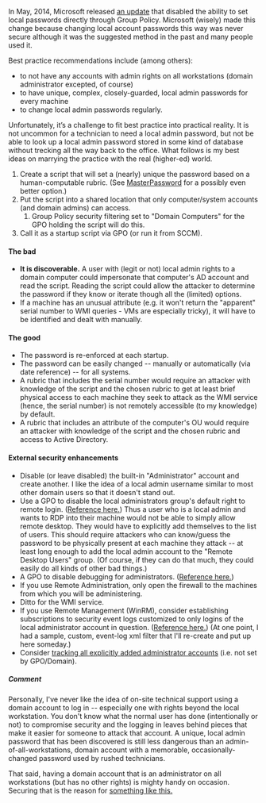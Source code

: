 In May, 2014, Microsoft released [an update](https://technet.microsoft.com/library/security/ms14-025) that disabled the ability to set local passwords directly through Group Policy.  Microsoft (wisely) made this change because changing local account passwords this way was never secure although it was the suggested method in the past and many people used it.  

Best practice recommendations include (among others): 
- to not have any accounts with admin rights on all workstations (domain administrator excepted, of course)
- to have unique, complex, closely-guarded, local admin passwords for every machine
- to change local admin passwords regularly.  

Unfortunately, it’s a challenge to fit best practice into practical reality.  It is not uncommon for a technician to need a local admin password, but not be able to look up a local admin password stored in some kind of database without trecking all the way back to the office.  What follows is my best ideas on marrying the practice with the real (higher-ed) world.

1. Create a script that will set a (nearly) unique the password based on a human-computable rubric.  (See [MasterPassword](https://ssl.masterpasswordapp.com/) for a possibly even better option.)
2. Put the script into a shared location that only computer/system accounts (and domain admins) can access.
    1. Group Policy security filtering set to "Domain Computers" for the GPO holding the script will do this.
4. Call it as a startup script via GPO (or run it from SCCM).

#### The bad
- **It is discoverable.**  A user with (legit or not) local admin rights to a domain computer could impersonate that computer's AD account and read the script.  Reading the script could allow the attacker to determine the password if they know or iterate though all the (limited) options.
- If a machine has an unusual attribute (e.g. it won't return the "apparent" serial number to WMI queries - VMs are especially tricky), it will have to be identified and dealt with manually.

#### The good
- The password is re-enforced at each startup.
- The password can be easily changed -- manually or automatically (via date reference) -- for all systems.
- A rubric that includes the serial number would require an attacker with knowledge of the script and the chosen rubric to get at least brief physical access to each machine they seek to attack as the WMI service (hence, the serial number) is not remotely accessible (to my knowledge) by default.
- A rubric that includes an attribute of the computer's OU would require an attacker with knowledge of the script and the chosen rubric and access to Active Directory.

#### External security enhancements
- Disable (or leave disabled) the built-in "Administrator" account and create another.  I like the idea of a local admin username similar to most other domain users so that it doesn't stand out.
- Use a GPO to disable the local administrators group's default right to remote login.  ([Reference here.](https://security.berkeley.edu/node/94?destination=node/94)) Thus a user who is a local admin and wants to RDP into their machine would not be able to simply allow remote desktop.  They would have to explicitly add themselves to the list of users.  This should require attackers who can know/guess the password to be physically present at each machine they attack -- at least long enough to add the local admin account to the "Remote Desktop Users" group.  (Of course, if they can do that much, they could easily do all kinds of other bad things.)
- A GPO to disable debugging for administrators.  ([Reference here.](https://www.sans.org/reading-room/whitepapers/testing/passthehash-attacks-tools-and-mitigation-33283))
- If you use Remote Administration, only open the firewall to the machines from which you will be administering.
- Ditto for the WMI service.
- If you use Remote Management (WinRM), consider establishing subscriptions to security event logs customized to only logins of the local administrator account in question.  ([Reference here.](http://technet.microsoft.com/en-us/library/cc748890.aspx))  (At one point, I had a sample, custom, event-log xml filter that I'll re-create and put up here someday.)
- Consider [tracking all explicitly added administrator accounts](https://github.com/teknowledgist/TeknowTools/tree/master/TrackLocalAdmins) (i.e. not set by GPO/Domain).  

##### Comment
Personally, I've never like the idea of on-site technical support using a domain account to log in -- especially one with rights beyond the local workstation.  You don't know what the normal user has done (intentionally or not) to compromise security and the logging in leaves behind pieces that make it easier for someone to attack that account.  A unique, local admin password that has been discovered is still less dangerous than an admin-of-all-workstations, domain account with a memorable, occasionally-changed password used by rushed technicians.  

That said, having a domain account that is an administrator on all workstations (but has no other rights) is mighty handy on occasion.  Securing that is the reason for [something like this.](https://github.com/teknowledgist/TeknowTools/tree/master/Set-MemorablePassphrase)
 